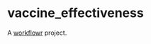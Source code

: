 # vaccine_effectiveness

A [workflowr][] project.

[workflowr]: https://github.com/jdblischak/workflowr
